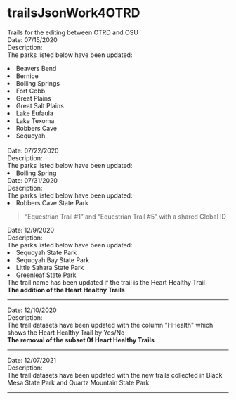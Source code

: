 # trailsJsonWork4OTRD

Trails for the editing between OTRD and OSU<br>
Date: 07/15/2020<br>
Description:<br>
The parks listed below have been updated:
<li>Beavers Bend</li>
<li>Bernice</li>
<li>Boiling Springs</li>
<li>Fort Cobb</li>
<li>Great Plains</li>
<li>Great Salt Plains</li>
<li>Lake Eufaula</li>
<li>Lake Texoma</li>
<li>Robbers Cave</li>
<li>Sequoyah</li><br>
Date: 07/22/2020<br>
Description:<br>
The parks listed below have been updated:
<li>Boiling Spring</li>
Date: 07/31/2020<br>
Description:<br>
The parks listed below have been updated:
<li>Robbers Cave State Park</li>
<blockquote>“Equestrian Trail #1” and “Equestrian Trail #5” with a shared Global ID </blockquote>
Date: 12/9/2020<br>
Description:<br>
The parks listed below have been updated:
<li>Sequoyah State Park</li>
<li>Sequoyah Bay State Park</li>
<li>Little Sahara State Park</li>
<li>Greenleaf State Park</li>
The trail name has been updated if the trail is the Heart Healthy Trail<br>
<b>The addition of the Heart Healthy Trails</b><hr>
Date: 12/10/2020<br>
Description:<br>
The trail datasets have been updated with the column "HHealth" which shows the Heart Healthy Trail by Yes/No<br>
<b>The removal of the subset 0f Heart Healthy Trails</b><hr>
Date: 12/07/2021<br>
Description:<br>
The trail datasets have been updated with the new trails collected in Black Mesa State Park and Quartz Mountain State Park<br><hr>
